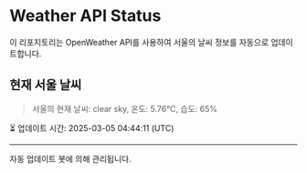 
# Weather API Status

이 리포지토리는 OpenWeather API를 사용하여 서울의 날씨 정보를 자동으로 업데이트합니다.

## 현재 서울 날씨
> 서울의 현재 날씨: clear sky, 온도: 5.76°C, 습도: 65%

⏳ 업데이트 시간: 2025-03-05 04:44:11 (UTC)

---
자동 업데이트 봇에 의해 관리됩니다.

